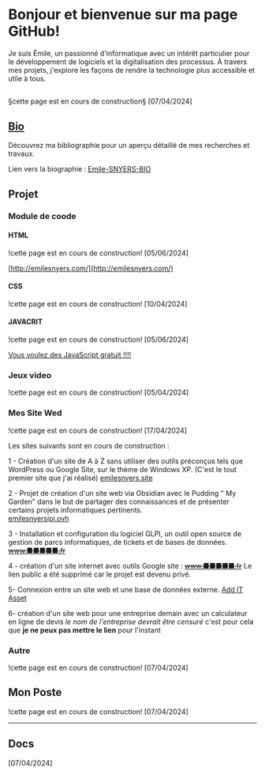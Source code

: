 # Bonjour et bienvenue sur ma page GitHub! 
Je suis Émile, un passionné d'informatique avec un intérêt particulier pour le développement de logiciels et la digitalisation des processus. 
À travers mes projets, j'explore les façons de rendre la technologie plus accessible et utile à tous. 
##
§cette page est en cours de construction§ [07/04/2024]

## [Bio](https://github.com/EmileSNYERS/EmileSNYERS/blob/main/Emile-SNYERS-BIO.md)
Découvrez ma bibliographie pour un aperçu détaillé de mes recherches et travaux.

Lien vers la biographie :   [Emile-SNYERS-BIO](https://github.com/EmileSNYERS/EmileSNYERS/blob/main/Emile-SNYERS-BIO.md)


## Projet 
### Module  de coode 
#### HTML
!cette page est en cours de construction! [05/06/2024]

[http://emilesnyers.com/](http://emilesnyers.com/)

#### CSS
!cette page est en cours de construction! [10/04/2024]

#### JAVACRIT
!cette page est en cours de construction! [05/06/2024]

[Vous voulez des JavaScript gratuit !!!!](https://teepeehub.site/Sessions/invit%C3%A9/biblioth%C3%A8queJavaScript.html)

### Jeux video
!cette page est en cours de construction! [05/04/2024]

### Mes Site Wed
!cette page est en cours de construction! [17/04/2024]

Les sites suivants sont en cours de construction :

1 - Création d'un site de A à Z sans utiliser des outils préconçus tels que WordPress ou Google Site, sur le thème de Windows XP. (C'est le tout premier site que j'ai réalisé)
[emilesnyers.site](https://www.teepeehub.site/)

2 - Projet de création d'un site web via Obsidian avec le Pudding " My Garden" dans le but de partager des connaissances et de présenter certains projets informatiques pertinents.  
[emilesnyersipi.ovh](https://www.emilesnyersipi.ovh/)

3 - Installation et configuration du logiciel GLPI, un outil open source de gestion de parcs informatiques, de tickets et de bases de données.
~~[www.■■■■■.fr]([https://www](https://www.teepeehub.site/))~~

4 - création d'un site internet avec outils Google site :
~~[www.■■■■■.fr]([https://www](https://www.teepeehub.site/))~~ Le lien public a été supprimé car le projet est devenu privé.

5- Connexion entre un site web et une base de données externe.
[Add IT Asset](https://emilesnyers.tech/)

6- création d'un site web pour une entreprise demain avec un calculateur en ligne de devis
*le nom de l'entreprise devrait être censuré* c'est pour cela que **je ne peux pas mettre le lien** pour l'instant
### Autre
!cette page est en cours de construction! [07/04/2024]
## Mon Poste
!cette page est en cours de construction! [07/04/2024]


---
## Docs
<cette page est en cours de construction> [07/04/2024]
